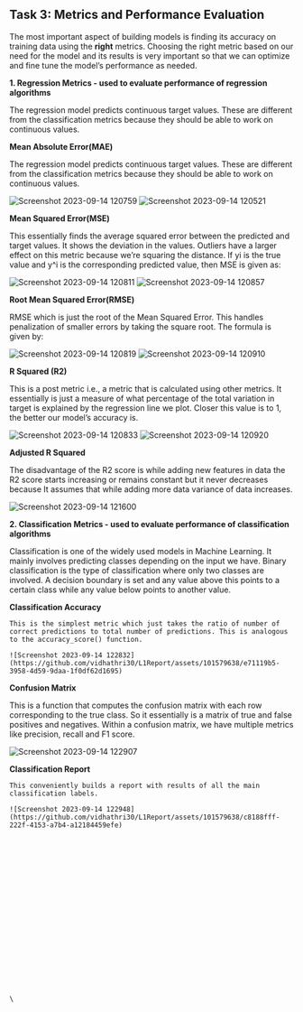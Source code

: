 ## Task 3: Metrics and Performance Evaluation

The most important aspect of building models is finding its accuracy on training data using the **right** metrics. Choosing the right metric based on our need for the model and its results is very important so that we can optimize and fine tune the model’s performance as needed. 

**1. Regression Metrics - used to evaluate performance of regression algorithms**

  The regression model predicts continuous target values. These are different from the classification metrics because they should be able to work on continuous values.

**Mean Absolute Error(MAE)**

  The regression model predicts continuous target values. These are different from the classification metrics because they should be able to work on continuous values.

![Screenshot 2023-09-14 120759](https://github.com/vidhathri30/L1Report/assets/101579638/44fba74d-77eb-494c-a6ea-1c7d5f56877c)
![Screenshot 2023-09-14 120521](https://github.com/vidhathri30/L1Report/assets/101579638/519747c1-4621-4d03-9260-c98a2c276da3)



**Mean Squared Error(MSE)**

This essentially finds the average squared error between the predicted and target values. It shows the deviation in the values. Outliers have a larger effect on this metric because we’re squaring the distance. If yi is the true value and y^i is the corresponding predicted value, then MSE is given as:


![Screenshot 2023-09-14 120811](https://github.com/vidhathri30/L1Report/assets/101579638/f225342a-40c2-4c9b-8797-3f83996d2718)
![Screenshot 2023-09-14 120857](https://github.com/vidhathri30/L1Report/assets/101579638/b90d967a-3cbd-4d6e-b370-37baa88ef879)

**Root Mean Squared Error(RMSE)**

 RMSE which is just the root of the Mean Squared Error. This handles penalization of smaller errors by taking the square root. The formula is given by:

![Screenshot 2023-09-14 120819](https://github.com/vidhathri30/L1Report/assets/101579638/2d83a132-772a-482b-9b5d-638a0eec20a3)
![Screenshot 2023-09-14 120910](https://github.com/vidhathri30/L1Report/assets/101579638/58b699f0-837f-4dc5-aadb-c73267c39a11)

**R Squared (R2)**

This is a post metric i.e., a metric that is calculated using other metrics. It essentially is just a measure of what percentage of the total variation in target is explained by the regression line we plot. Closer this value is to 1, the better our model’s accuracy is.

![Screenshot 2023-09-14 120833](https://github.com/vidhathri30/L1Report/assets/101579638/cd122b9d-797b-4c43-b82b-5d10e1b2092f)
![Screenshot 2023-09-14 120920](https://github.com/vidhathri30/L1Report/assets/101579638/9d712162-914f-407b-b5b0-55ee1a64bdb4)


**Adjusted R Squared**

The disadvantage of the R2 score is while adding new features in data the R2 score starts increasing or remains constant but it never decreases because It assumes that while adding more data variance of data increases.

![Screenshot 2023-09-14 121600](https://github.com/vidhathri30/L1Report/assets/101579638/5424a3ae-2d1b-467f-9dc4-9437e4c5540f)


**2. Classification Metrics - used to evaluate performance of classification algorithms**

 Classification is one of the widely used models in Machine Learning. It mainly involves predicting classes depending on the input we have. Binary classification is the type of classification where only two classes are involved. A decision boundary is set and any value above this points to a certain class while any value below points to another value. 

 **Classification Accuracy**
 
    This is the simplest metric which just takes the ratio of number of correct predictions to total number of predictions. This is analogous to the accuracy_score() function.

    ![Screenshot 2023-09-14 122832](https://github.com/vidhathri30/L1Report/assets/101579638/e71119b5-3958-4d59-9daa-1f0df62d1695)


 **Confusion Matrix**
 
  This is a function that computes the confusion matrix with each row corresponding to the true class. So it essentially is a matrix of true and false positives and negatives. Within a confusion matrix, we have multiple metrics like precision, recall and F1 score.

![Screenshot 2023-09-14 122907](https://github.com/vidhathri30/L1Report/assets/101579638/e6e5d8a6-6aeb-4c35-bab5-261def1d1393)

  **Classification Report**
  
    This conveniently builds a report with results of all the main classification labels.

    ![Screenshot 2023-09-14 122948](https://github.com/vidhathri30/L1Report/assets/101579638/c8188fff-222f-4153-a7b4-a12184459efe)





















    \
